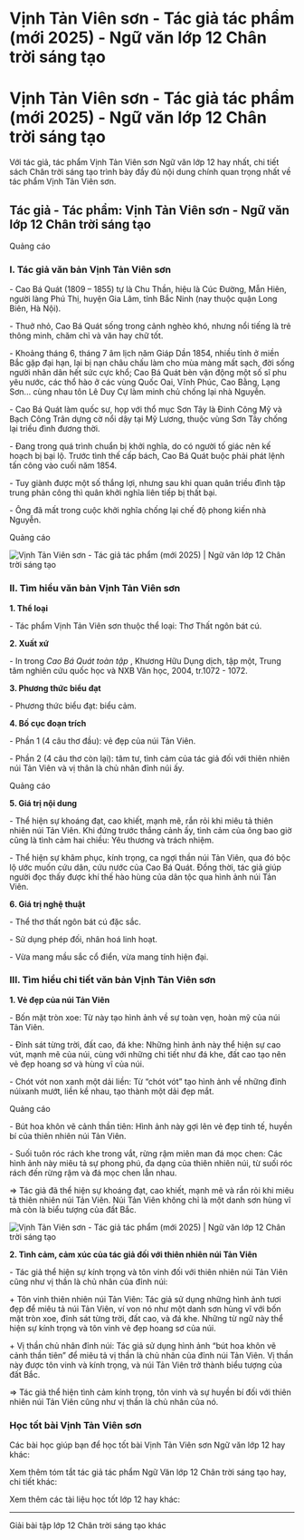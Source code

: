 # Vịnh Tản Viên sơn - Tác giả tác phẩm (mới 2025) - Ngữ văn lớp 12 Chân trời sáng tạo

# Vịnh Tản Viên sơn - Tác giả tác phẩm (mới 2025) - Ngữ văn lớp 12 Chân trời sáng tạo

Với tác giả, tác phẩm Vịnh Tản Viên sơn Ngữ văn lớp 12 hay nhất, chi tiết sách Chân trời sáng tạo trình bày đầy đủ nội dung chính quan trọng nhất về tác phẩm Vịnh Tản Viên sơn.

## Tác giả - Tác phẩm: Vịnh Tản Viên sơn - Ngữ văn lớp 12 Chân trời sáng tạo

Quảng cáo

### **I. Tác giả văn bản Vịnh Tản Viên sơn**

\- Cao Bá Quát (1809 – 1855) tự là Chu Thần, hiệu là Cúc Đường, Mẫn Hiên, người làng Phú Thị, huyện Gia Lâm, tỉnh Bắc Ninh (nay thuộc quận Long Biên, Hà Nội). 

\- Thuở nhỏ, Cao Bá Quát sống trong cảnh nghèo khó, nhưng nổi tiếng là trẻ thông minh, chăm chỉ và văn hay chữ tốt. 

\- Khoảng tháng 6, tháng 7 âm lịch năm Giáp Dần 1854, nhiều tỉnh ở miền Bắc gặp đại hạn, lại bị nạn châu chấu làm cho mùa màng mất sạch, đời sống người nhân dân hết sức cực khổ; Cao Bá Quát bèn vận động một số sĩ phu yêu nước, các thổ hào ở các vùng Quốc Oai, Vĩnh Phúc, Cao Bằng, Lạng Sơn... cùng nhau tôn Lê Duy Cự làm minh chủ chống lại nhà Nguyễn.

\- Cao Bá Quát làm quốc sư, họp với thổ mục Sơn Tây là Đinh Công Mỹ và Bạch Công Trân dựng cờ nổi dậy tại Mỹ Lương, thuộc vùng Sơn Tây chống lại triều đình đương thời.

\- Đang trong quá trình chuẩn bị khởi nghĩa, do có người tố giác nên kế hoạch bị bại lộ. Trước tình thế cấp bách, Cao Bá Quát buộc phải phát lệnh tấn công vào cuối năm 1854.

\- Tuy giành được một số thắng lợi, nhưng sau khi quan quân triều đình tập trung phản công thì quân khởi nghĩa liên tiếp bị thất bại. 

\- Ông đã mất trong cuộc khởi nghĩa chống lại chế độ phong kiến nhà Nguyễn.

Quảng cáo

![Vịnh Tản Viên sơn - Tác giả tác phẩm \(mới 2025\) | Ngữ văn lớp 12 Chân trời sáng tạo](https://vietjack.com/soan-van-lop-12-ct/images/tac-gia-tac-pham-vinh-tan-vien-son-236157.PNG)

### **II. Tìm hiểu văn bản Vịnh Tản Viên sơn**

**1\. Thể loại**

\- Tác phẩm Vịnh Tản Viên sơn thuộc thể loại: Thơ Thất ngôn bát cú.

**2\. Xuất xứ**

\- In trong _Cao Bá Quát toàn tập_ , Khương Hữu Dụng dịch, tập một, Trung tâm nghiên cứu quốc học và NXB Văn học, 2004, tr.1072 - 1072.

**3\. Phương thức biểu đạt**

\- Phương thức biểu đạt: biểu cảm.

**4\. Bố cục đoạn trích**

\- Phần 1 (4 câu thơ đầu): vẻ đẹp của núi Tản Viên.

\- Phần 2 (4 câu thơ còn lại): tâm tư, tình cảm của tác giả đối với thiên nhiên núi Tản Viên và vị thân là chủ nhân đỉnh núi ấy.

Quảng cáo

**5\. Giá trị nội dung**

\- Thể hiện sự khoáng đạt, cao khiết, mạnh mẽ, rắn rỏi khi miêu tả thiên nhiên núi Tản Viên. Khi đứng trước thắng cảnh ấy, tình cảm của ông bao giờ cũng là tình cảm hai chiều: Yêu thương và trách nhiệm.

\- Thể hiện sự khâm phục, kính trọng, ca ngợi thần núi Tản Viên, qua đó bộc lộ ước muốn cứu dân, cứu nước của Cao Bá Quát. Đồng thời, tác giả giúp người đọc thấy được khí thế hào hùng của dân tộc qua hình ảnh núi Tản Viên.

**6\. Giá trị nghệ thuật**

\- Thể thơ thất ngôn bát cú đặc sắc.

\- Sử dụng phép đối, nhân hoá linh hoạt.

\- Vừa mang mầu sắc cổ điển, vừa mang tính hiện đại.

### **III. Tìm hiểu chi tiết văn bản Vịnh Tản Viên sơn**

**1\. Vẻ đẹp của núi Tản Viên**

\- Bốn mặt tròn xoe: Từ này tạo hình ảnh về sự toàn vẹn, hoàn mỹ của núi Tản Viên.

\- Đỉnh sát từng trời, đất cao, đá khe: Những hình ảnh này thể hiện sự cao vút, mạnh mẽ của núi, cùng với những chi tiết như đá khe, đất cao tạo nên vẻ đẹp hoang sơ và hùng vĩ của núi.

\- Chót vót non xanh một dải liền: Từ “chót vót” tạo hình ảnh về những đỉnh núixanh mướt, liền kề nhau, tạo thành một dải đẹp mắt.

Quảng cáo

\- Bút hoa khôn vẽ cảnh thần tiên: Hình ảnh này gợi lên vẻ đẹp tinh tế, huyền bí của thiên nhiên núi Tản Viên.

\- Suối tuôn róc rách khe trong vắt, rừng rậm miên man đá mọc chen: Các hình ảnh này miêu tả sự phong phú, đa dạng của thiên nhiên núi, từ suối róc rách đến rừng rậm và đá mọc chen lẫn nhau.

=> Tác giả đã thể hiện sự khoáng đạt, cao khiết, mạnh mẽ và rắn rỏi khi miêu tả thiên nhiên núi Tản Viên. Núi Tản Viên không chỉ là một danh sơn hùng vĩ mà còn là biểu tượng của đất Bắc.

![Vịnh Tản Viên sơn - Tác giả tác phẩm \(mới 2025\) | Ngữ văn lớp 12 Chân trời sáng tạo](https://vietjack.com/soan-van-lop-12-ct/images/tac-gia-tac-pham-vinh-tan-vien-son-236158.PNG)

**2\. Tình cảm, cảm xúc của tác giả đối với thiên nhiên núi Tản Viên**

\- Tác giả thể hiện sự kính trọng và tôn vinh đối với thiên nhiên núi Tản Viên cũng như vị thần là chủ nhân của đỉnh núi:

\+ Tôn vinh thiên nhiên núi Tản Viên: Tác giả sử dụng những hình ảnh tươi đẹp để miêu tả núi Tản Viên, ví von nó như một danh sơn hùng vĩ với bốn mặt tròn xoe, đỉnh sát từng trời, đất cao, và đá khe. Những từ ngữ này thể hiện sự kính trọng và tôn vinh vẻ đẹp hoang sơ của núi.

\+ Vị thần chủ nhân đỉnh núi: Tác giả sử dụng hình ảnh “bút hoa khôn vẽ cảnh thần tiên” để miêu tả vị thần là chủ nhân của đỉnh núi Tản Viên. Vị thần này được tôn vinh và kính trọng, và núi Tản Viên trở thành biểu tượng của đất Bắc.

=> Tác giả thể hiện tình cảm kính trọng, tôn vinh và sự huyền bí đối với thiên nhiên núi Tản Viên cũng như vị thần là chủ nhân của nó.

### **Học tốt bài Vịnh Tản Viên sơn**

Các bài học giúp bạn để học tốt bài Vịnh Tản Viên sơn Ngữ văn lớp 12 hay khác:

Xem thêm tóm tắt tác giả tác phẩm Ngữ Văn lớp 12 Chân trời sáng tạo hay, chi tiết khác:

Xem thêm các tài liệu học tốt lớp 12 hay khác:

* * *

Giải bài tập lớp 12 Chân trời sáng tạo khác
